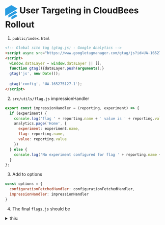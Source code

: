 # <img src="images/Rollout-blue.svg" alt="CloudBees Rollout Logo" width="40" align="top"> User Targeting in CloudBees Rollout

1. `public/index.html`

```html
<!-- Global site tag (gtag.js) - Google Analytics -->
<script async src="https://www.googletagmanager.com/gtag/js?id=UA-165275127-1"></script>
<script>
  window.dataLayer = window.dataLayer || [];
  function gtag(){dataLayer.push(arguments);}
  gtag('js', new Date());

  gtag('config', 'UA-165275127-1');
</script>
```

2. `src/utils/flag.js` impressionHandler
```javascript
export const impressionHandler = (reporting, experiment) => {
  if (experiment) {
    console.log('flag ' + reporting.name + ' value is ' + reporting.value + ', it is part of ' + experiment.name + ' experiment')
    analytics.page('Home', {
      experiment: experiment.name,
      flag: reporting.name,
      value: reporting.value
    })
  } else {
    console.log('No experiment configured for flag ' + reporting.name + '. default value ' + reporting.value + ' was used')
  }
};
```
3. Add to options
```javascript
const options = {
  configurationFetchedHandler: configurationFetchedHandler,
  impressionHandler: impressionHandler
}
```
4. The final `flags.js` should be
<details><summary>this:</summary>

```javascript
import Rox from 'rox-browser'
import { store } from '../store'

export const Flags = {
  sidebar: new Rox.Flag(false)
};

export const configurationFetchedHandler = fetcherResults => {
  if (fetcherResults.hasChanges && fetcherResults.fetcherStatus === 'APPLIED_FROM_NETWORK') {
    window.location.reload(false)
  }
};

export const impressionHandler = (reporting, experiment) => {
  if (experiment) {
    console.log('flag ' + reporting.name + ' value is ' + reporting.value + ', it is part of ' + experiment.name + ' experiment')
    analytics.page('Home', {
      experiment: experiment.name,
      flag: reporting.name,
      value: reporting.value
    })
  } else {
    console.log('No experiment configured for flag ' + reporting.name + '. default value ' + reporting.value + ' was used')
  }
};

const options = {
  configurationFetchedHandler: configurationFetchedHandler,
  impressionHandler: impressionHandler
};

Rox.setCustomBooleanProperty('isLoggedIn', store.getters.isLoggedIn);
Rox.register('default', Flags);
Rox.setup("<ROLLOUT_ENV_KEY>", options);
	
```
</details>
